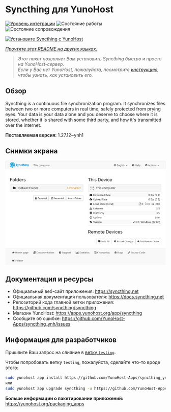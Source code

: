 <!--
Важно: этот README был автоматически сгенерирован <https://github.com/YunoHost/apps/tree/master/tools/readme_generator>
Он НЕ ДОЛЖЕН редактироваться вручную.
-->

# Syncthing для YunoHost

[![Уровень интеграции](https://dash.yunohost.org/integration/syncthing.svg)](https://ci-apps.yunohost.org/ci/apps/syncthing/) ![Состояние работы](https://ci-apps.yunohost.org/ci/badges/syncthing.status.svg) ![Состояние сопровождения](https://ci-apps.yunohost.org/ci/badges/syncthing.maintain.svg)

[![Установите Syncthing с YunoHost](https://install-app.yunohost.org/install-with-yunohost.svg)](https://install-app.yunohost.org/?app=syncthing)

*[Прочтите этот README на других языках.](./ALL_README.md)*

> *Этот пакет позволяет Вам установить Syncthing быстро и просто на YunoHost-сервер.*  
> *Если у Вас нет YunoHost, пожалуйста, посмотрите [инструкцию](https://yunohost.org/install), чтобы узнать, как установить его.*

## Обзор

Syncthing is a continuous file synchronization program. It synchronizes files between two or more computers in real time, safely protected from prying eyes. Your data is your data alone and you deserve to choose where it is stored, whether it is shared with some third party, and how it's transmitted over the internet.


**Поставляемая версия:** 1.27.12~ynh1

## Снимки экрана

![Снимок экрана Syncthing](./doc/screenshots/screenshot1.png)

## Документация и ресурсы

- Официальный веб-сайт приложения: <https://syncthing.net>
- Официальная документация пользователя: <https://docs.syncthing.net>
- Репозиторий кода главной ветки приложения: <https://github.com/syncthing/syncthing>
- Магазин YunoHost: <https://apps.yunohost.org/app/syncthing>
- Сообщите об ошибке: <https://github.com/YunoHost-Apps/syncthing_ynh/issues>

## Информация для разработчиков

Пришлите Ваш запрос на слияние в [ветку `testing`](https://github.com/YunoHost-Apps/syncthing_ynh/tree/testing).

Чтобы попробовать ветку `testing`, пожалуйста, сделайте что-то вроде этого:

```bash
sudo yunohost app install https://github.com/YunoHost-Apps/syncthing_ynh/tree/testing --debug
или
sudo yunohost app upgrade syncthing -u https://github.com/YunoHost-Apps/syncthing_ynh/tree/testing --debug
```

**Больше информации о пакетировании приложений:** <https://yunohost.org/packaging_apps>
